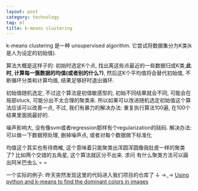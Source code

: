 ```yaml
---
layout: post
category: technology
tag: ml
title: k-means clustering
---
```



k-means clustering 是一种 unsupervised algorithm.
它尝试将数据集分为K类(k是人为设定的初始值).


算法大概是这样子的: 初始时选定K个点, 找出离这些点最近的一些数据归成K类,**此时, 计算每一簇数据的均值(或者别的什么?)**, 然后这K个平均值将会替代初始值, 不断循环分类和计算均值, 结果足够好时退出循环.


初始值随机选定, 不过这个算法是初值敏感型的, 初始不同结果就会不同, 可能会在局部stuck, 可能分出不太合理的聚类来. 所以如果可以改进随机选定初始值这个算法应该可以改善一点, 不过, 我们有暴力的解决办法:
重复执行算法100遍, 在100个结果里面挑最好的.


噪声影响大, 没有像svm或者regression那样有个regularization的砝码.
解决办法:
可以做一下数据预处理, 删掉噪声点, 或者对每个数据做下标准化


均值这个其实也有待商榷, 这个意味着只能聚类出浑圆浑圆像我肚皮一样的聚类了?
比如两个交错的五角星, 这个算法就区分不出来.
求问 有什么聚类方法可以画出阿米巴虫么 = =


一个实际的例子: 昨天突然发现这里的代码进入我们项目的仓库了 ↓  →_→
[Using python and k-means to find the dominant colors in images](http://charlesleifer.com/blog/using-python-and-k-means-to-find-the-dominant-colors-in-images/)
